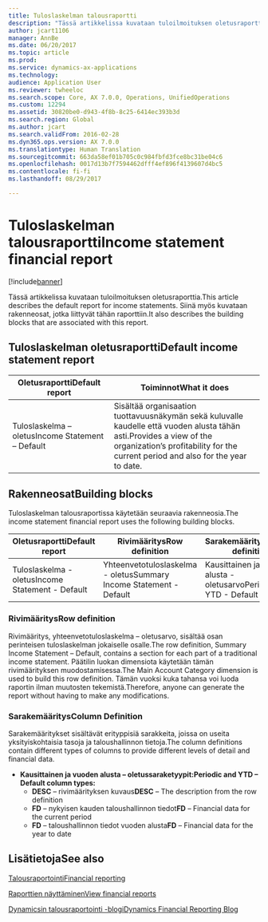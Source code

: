 ```yaml
---
title: Tuloslaskelman talousraportti
description: "Tässä artikkelissa kuvataan tuloilmoituksen oletusraporttia. Siinä myös kuvataan rakenneosat, jotka liittyvät tähän raporttiin."
author: jcart1106
manager: AnnBe
ms.date: 06/20/2017
ms.topic: article
ms.prod: 
ms.service: dynamics-ax-applications
ms.technology: 
audience: Application User
ms.reviewer: twheeloc
ms.search.scope: Core, AX 7.0.0, Operations, UnifiedOperations
ms.custom: 12294
ms.assetid: 30820be0-d943-4f8b-8c25-6414ec393b3d
ms.search.region: Global
ms.author: jcart
ms.search.validFrom: 2016-02-28
ms.dyn365.ops.version: AX 7.0.0
ms.translationtype: Human Translation
ms.sourcegitcommit: 663da58ef01b705c0c984fbfd3fce8bc31be04c6
ms.openlocfilehash: 0017d13b7f7594462dfff4ef896f4139607d4bc5
ms.contentlocale: fi-fi
ms.lasthandoff: 08/29/2017

---
```


# <a name="income-statement-financial-report"></a><span data-ttu-id="236a0-104">Tuloslaskelman talousraportti</span><span class="sxs-lookup"><span data-stu-id="236a0-104">Income statement financial report</span></span>

[!include[banner](../includes/banner.md)]


<span data-ttu-id="236a0-105">Tässä artikkelissa kuvataan tuloilmoituksen oletusraporttia.</span><span class="sxs-lookup"><span data-stu-id="236a0-105">This article describes the default report for income statements.</span></span> <span data-ttu-id="236a0-106">Siinä myös kuvataan rakenneosat, jotka liittyvät tähän raporttiin.</span><span class="sxs-lookup"><span data-stu-id="236a0-106">It also describes the building blocks that are associated with this report.</span></span> 

<a name="default-income-statement-report"></a><span data-ttu-id="236a0-107">Tuloslaskelman oletusraportti</span><span class="sxs-lookup"><span data-stu-id="236a0-107">Default income statement report</span></span>
-------------------------------

| <span data-ttu-id="236a0-108">Oletusraportti</span><span class="sxs-lookup"><span data-stu-id="236a0-108">Default report</span></span>             | <span data-ttu-id="236a0-109">Toiminnot</span><span class="sxs-lookup"><span data-stu-id="236a0-109">What it does</span></span>                                                                                              |
|----------------------------|-----------------------------------------------------------------------------------------------------------|
| <span data-ttu-id="236a0-110">Tuloslaskelma – oletus</span><span class="sxs-lookup"><span data-stu-id="236a0-110">Income Statement – Default</span></span> | <span data-ttu-id="236a0-111">Sisältää organisaation tuottavuusnäkymän sekä kuluvalle kaudelle että vuoden alusta tähän asti.</span><span class="sxs-lookup"><span data-stu-id="236a0-111">Provides a view of the organization’s profitability for the current period and also for the year to date.</span></span> |

## <a name="building-blocks"></a><span data-ttu-id="236a0-112">Rakenneosat</span><span class="sxs-lookup"><span data-stu-id="236a0-112">Building blocks</span></span>
<span data-ttu-id="236a0-113">Tuloslaskelman talousraportissa käytetään seuraavia rakenneosia.</span><span class="sxs-lookup"><span data-stu-id="236a0-113">The income statement financial report uses the following building blocks.</span></span>

| <span data-ttu-id="236a0-114">Oletusraportti</span><span class="sxs-lookup"><span data-stu-id="236a0-114">Default report</span></span>             | <span data-ttu-id="236a0-115">Rivimääritys</span><span class="sxs-lookup"><span data-stu-id="236a0-115">Row definition</span></span>                     | <span data-ttu-id="236a0-116">Sarakemääritys</span><span class="sxs-lookup"><span data-stu-id="236a0-116">Column definition</span></span>          |
|----------------------------|------------------------------------|----------------------------|
| <span data-ttu-id="236a0-117">Tuloslaskelma - oletus</span><span class="sxs-lookup"><span data-stu-id="236a0-117">Income Statement - Default</span></span> | <span data-ttu-id="236a0-118">Yhteenvetotuloslaskelma - oletus</span><span class="sxs-lookup"><span data-stu-id="236a0-118">Summary Income Statement - Default</span></span> | <span data-ttu-id="236a0-119">Kausittainen ja vuoden alusta - oletusarvo</span><span class="sxs-lookup"><span data-stu-id="236a0-119">Periodic and YTD - Default</span></span> |

### <a name="row-definition"></a><span data-ttu-id="236a0-120">Rivimääritys</span><span class="sxs-lookup"><span data-stu-id="236a0-120">Row definition</span></span>

<span data-ttu-id="236a0-121">Rivimääritys, yhteenvetotuloslaskelma – oletusarvo, sisältää osan perinteisen tuloslaskelman jokaiselle osalle.</span><span class="sxs-lookup"><span data-stu-id="236a0-121">The row definition, Summary Income Statement – Default, contains a section for each part of a traditional income statement.</span></span> <span data-ttu-id="236a0-122">Päätilin luokan dimensiota käytetään tämän rivimäärityksen muodostamisessa.</span><span class="sxs-lookup"><span data-stu-id="236a0-122">The Main Account Category dimension is used to build this row definition.</span></span> <span data-ttu-id="236a0-123">Tämän vuoksi kuka tahansa voi luoda raportin ilman muutosten tekemistä.</span><span class="sxs-lookup"><span data-stu-id="236a0-123">Therefore, anyone can generate the report without having to make any modifications.</span></span>

### <a name="column-definition"></a><span data-ttu-id="236a0-124">Sarakemääritys</span><span class="sxs-lookup"><span data-stu-id="236a0-124">Column Definition</span></span>

<span data-ttu-id="236a0-125">Sarakemääritykset sisältävät erityppisiä sarakkeita, joissa on useita yksityiskohtaisia tasoja ja taloushallinnon tietoja.</span><span class="sxs-lookup"><span data-stu-id="236a0-125">The column definitions contain different types of columns to provide different levels of detail and financial data.</span></span>

-   <span data-ttu-id="236a0-126">**Kausittainen ja vuoden alusta – oletussaraketyypit:**</span><span class="sxs-lookup"><span data-stu-id="236a0-126">**Periodic and YTD – Default column types:**</span></span>
    -   <span data-ttu-id="236a0-127">**DESC** – rivimäärityksen kuvaus</span><span class="sxs-lookup"><span data-stu-id="236a0-127">**DESC** – The description from the row definition</span></span>
    -   <span data-ttu-id="236a0-128">**FD** – nykyisen kauden taloushallinnon tiedot</span><span class="sxs-lookup"><span data-stu-id="236a0-128">**FD** – Financial data for the current period</span></span>
    -   <span data-ttu-id="236a0-129">**FD** – taloushallinnon tiedot vuoden alusta</span><span class="sxs-lookup"><span data-stu-id="236a0-129">**FD** – Financial data for the year to date</span></span>

 

<a name="see-also"></a><span data-ttu-id="236a0-130">Lisätietoja</span><span class="sxs-lookup"><span data-stu-id="236a0-130">See also</span></span>
--------

[<span data-ttu-id="236a0-131">Talousraportointi</span><span class="sxs-lookup"><span data-stu-id="236a0-131">Financial reporting</span></span>](financial-reporting-getting-started.md)

[<span data-ttu-id="236a0-132">Raporttien näyttäminen</span><span class="sxs-lookup"><span data-stu-id="236a0-132">View financial reports</span></span>](view-financial-reports.md)

[<span data-ttu-id="236a0-133">Dynamicsin talousraportointi -blogi</span><span class="sxs-lookup"><span data-stu-id="236a0-133">Dynamics Financial Reporting Blog</span></span>](http://blogs.msdn.com/b/dynamics_financial_reporting/)





